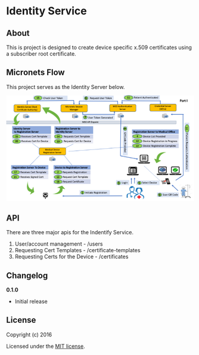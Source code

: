 # Identity Service

> 

## About

This is project is designed to create device specific x.509 certificates using a subscriber root certificate.  

## Micronets Flow 
This project serves as the Identity Server below. 

![Micronets Sequence Diagram](./MicroNets-Sequence-Diagramsv5.png "Figure 1")



## API
There are three major apis for the Indentify Service. 

1. User/account management - /users 
2. Requesting Cert Templates - /certificate-templates
3. Requesting Certs for the Device - /certificates



## Changelog

__0.1.0__

- Initial release

## License

Copyright (c) 2016

Licensed under the [MIT license](LICENSE).
